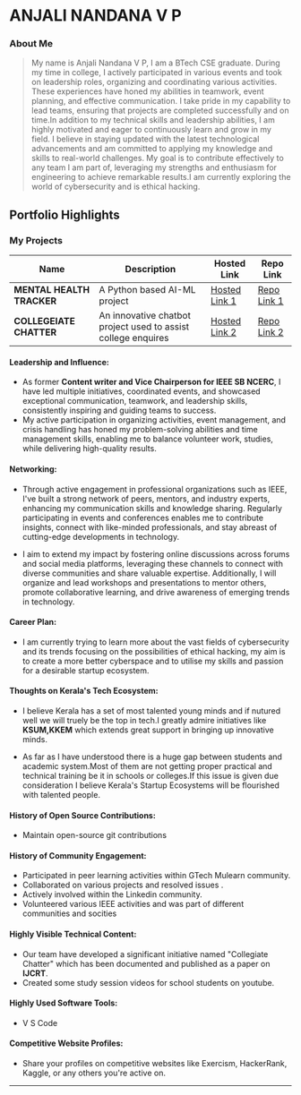 # ANJALI NANDANA V P

### About Me

>My name is Anjali Nandana V P, I am a BTech CSE graduate. During my time in college, I actively participated in various events and took on leadership roles, organizing and coordinating various activities. These experiences have honed my abilities in teamwork, event planning, and effective communication. I take pride in my capability to lead teams, ensuring that projects are completed successfully and on time.In addition to my technical skills and leadership abilities, I am highly motivated and eager to continuously learn and grow in my field. I believe in staying updated with the latest technological advancements and am committed to applying my knowledge and skills to real-world challenges. My goal is to contribute effectively to any team I am part of, leveraging my strengths and enthusiasm for engineering to achieve remarkable results.I am currently exploring the world of cybersecurity and is ethical hacking. 


## Portfolio Highlights

### My Projects

| Name                | Description                                                               | Hosted Link                              | Repo Link                                                      |
|---------------------|---------------------------------------------------------------------------|------------------------------------------|----------------------------------------------------------------|
| **MENTAL HEALTH TRACKER**  | A Python based AI-ML project                                               | [Hosted Link 1](https://example.com)    | [Repo Link 1](https://github.com/username/project1)             |
| **COLLEGEIATE CHATTER**  | An innovative chatbot project used to assist college enquires                                             | [Hosted Link 2](https://example.com)    | [Repo Link 2](https://github.com/username/project2)             |

#### Leadership and Influence:

- As former **Content writer and Vice Chairperson for IEEE SB NCERC**, I have led multiple initiatives, coordinated events, and showcased exceptional communication, teamwork, and leadership skills, consistently inspiring and guiding teams to success.
- My active participation in organizing activities, event management, and crisis handling has honed my problem-solving abilities and time management skills, enabling me to balance volunteer work, studies, while delivering high-quality results.


#### Networking:

- Through active engagement in professional organizations such as IEEE, I've built a strong network of peers, mentors, and industry experts, enhancing my communication skills and knowledge sharing. Regularly participating in events and conferences enables me to contribute insights, connect with like-minded professionals, and stay abreast of cutting-edge developments in technology.

- I aim to extend my impact by fostering online discussions across forums and social media platforms, leveraging these channels to connect with diverse communities and share valuable expertise. Additionally, I will organize and lead workshops and presentations to mentor others, promote collaborative learning, and drive awareness of emerging trends in technology.


#### Career Plan:

- I am currently trying to learn more about the vast fields of cybersecurity and its trends focusing on the possibilities of ethical hacking, my aim is to create a more better cyberspace and to utilise my skills and passion for a desirable startup ecosystem.

#### Thoughts on Kerala's Tech Ecosystem:

- I believe Kerala has a set of most talented young minds and if nutured well we will truely be the top in tech.I greatly admire initiatives like **KSUM,KKEM** which extends great support in bringing up innovative minds.

- As far as I have understood there is a huge gap between students and academic system.Most of them are not getting proper practical and technical training be it in schools or colleges.If this issue is given due consideration I believe Kerala's Startup Ecosystems will be flourished with talented people.


#### History of Open Source Contributions:

-  Maintain open-source git contributions 


#### History of Community Engagement:

- Participated in peer learning activities within GTech Mulearn community.
- Collaborated on various projects and resolved issues .
- Actively involved within the Linkedin community.
- Volunteered various IEEE activities and was part of different communities and socities

#### Highly Visible Technical Content:

- Our team have developed a significant initiative named "Collegiate Chatter" which has been documented and published as a paper on **IJCRT**.
- Created some study session videos for school students on youtube.

#### Highly Used Software Tools:

- V S Code
  
#### Competitive Website Profiles:

- Share your profiles on competitive websites like Exercism, HackerRank, Kaggle, or any others you're active on.


---
